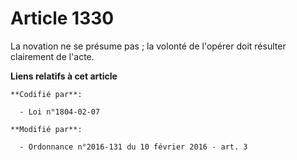 # Article 1330

La novation ne se présume pas ; la volonté de l'opérer doit résulter clairement de l'acte.

**Liens relatifs à cet article**

	**Codifié par**:

	  - Loi n°1804-02-07

	**Modifié par**:

	  - Ordonnance n°2016-131 du 10 février 2016 - art. 3
